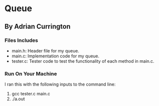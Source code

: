 # Queue
## By Adrian Currington

### Files Includes
- main.h: Header file for my queue.
- main.c: Implementation code for my queue.
- tester.c: Tester code to test the functionality of each method in main.c.

### Run On Your Machine
I ran this with the following inputs to the command line:
1. gcc tester.c main.c
2. ./a.out

